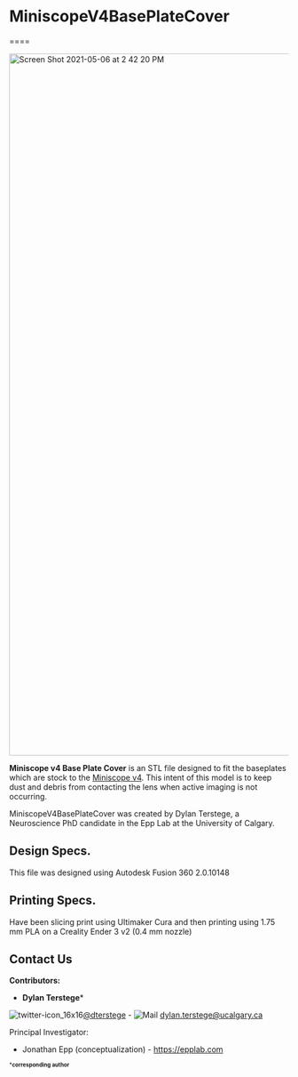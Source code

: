 # MiniscopeV4BasePlateCover
====


<img width="1263" alt="Screen Shot 2021-05-06 at 2 42 20 PM" src="https://user-images.githubusercontent.com/44174532/117363059-4b262900-ae79-11eb-9520-c0f11644096a.png">


**Miniscope v4 Base Plate Cover** is an STL file designed to fit the baseplates which are stock to the [Miniscope v4](https://github.com/Aharoni-Lab/Miniscope-v4). This intent of this model is to keep dust and debris from contacting the lens when active imaging is not occurring.

MiniscopeV4BasePlateCover was created by Dylan Terstege, a Neuroscience PhD candidate in the Epp Lab at the University of Calgary.

## Design Specs.

This file was designed using Autodesk Fusion 360 2.0.10148

## Printing Specs.

Have been slicing print using Ultimaker Cura and then printing using 1.75 mm PLA on a Creality Ender 3 v2 (0.4 mm nozzle)

## Contact Us

**Contributors:**
- **Dylan Terstege***

![twitter-icon_16x16](https://user-images.githubusercontent.com/44174532/113163958-e3d3e400-91fd-11eb-8d79-17906d8d3f25.png)[@dterstege](https://twitter.com/dterstege) - ![Mail](https://user-images.githubusercontent.com/44174532/113164412-50e77980-91fe-11eb-9282-dd83852578ce.png) dylan.terstege@ucalgary.ca

Principal Investigator:
- Jonathan Epp (conceptualization) - https://epplab.com

<sub><sup>***corresponding author**</sup></sub>
